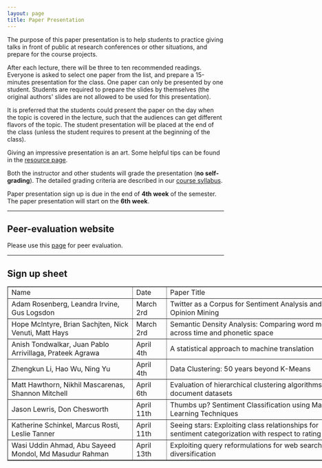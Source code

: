 ```yaml
---
layout: page
title: Paper Presentation
---
```


The purpose of this paper presentation is to help students to practice giving talks in front of public at research conferences or other situations, and prepare for the course projects.

After each lecture, there will be three to ten recommended readings. Everyone is asked to select one paper from the list, and prepare a 15-minutes presentation for the class. One paper can only be presented by one student. Students are required to prepare the slides by themselves (the original authors' slides are not allowed to be used for this presentation).

It is preferred that the students could present the paper on the day when the topic is covered in the lecture, such that the audiences can get different flavors of the topic. The student presentation will be placed at the end of the class (unless the student requires to present at the beginning of the class).

Giving an impressive presentation is an art. Some helpful tips can be found in the [resource page]({{site.baseurl}}/resources).

Both the instructor and other students will grade the presentation (**no self-grading**). The detailed grading criteria are described in our [course syllabus]({{site.baseurl}}/docs/syllabus.pdf).

Paper presentation sign up is due in the end of **4th week** of the semester. The paper presentation will start on the **6th week**. 

-----
## Peer-evaluation website

Please use this [page](http://www.cs.virginia.edu/~hw5x/Course/evaluation/login.php) for peer evaluation.

-----
## Sign up sheet <a name="paper-signup"></a>
<center>
<table border="1" style="width:800px;">
	<tr>
		<td>Name</td>
		<td>Date</td> 
		<td>Paper Title</td>
	</tr>	
	<tr>
		<td>Adam Rosenberg, Leandra Irvine, Gus Logsdon</td>
		<td>March 2rd</td> 
		<td>Twitter as a Corpus for Sentiment Analysis and Opinion Mining</td>
	</tr>	
	<tr>
		<td>Hope McIntyre, Brian Sachjten, Nick Venuti, Matt Hays</td>
		<td>March 2rd</td> 
		<td>Semantic Density Analysis: Comparing word meaning across time and phonetic space</td>
	</tr>	
	<tr>
		<td>Anish Tondwalkar, Juan Pablo Arrivillaga, Prateek Agrawa</td>
		<td>April 4th</td> 
		<td>A statistical approach to machine translation</td>
	</tr>	
	<tr>
		<td>Zhengkun Li, Hao Wu, Ning Yu</td>
		<td>April 4th</td> 
		<td>Data Clustering: 50 years beyond K-Means</td>
	</tr>
	<tr>
		<td>Matt Hawthorn, Nikhil Mascarenas, Shannon Mitchell</td>
		<td>April 6th</td> 
		<td>Evaluation of hierarchical clustering algorithms for document datasets</td>
	</tr>
	<tr>
		<td>Jason Lewris, Don Chesworth</td>
		<td>April 11th</td> 
		<td>Thumbs up? Sentiment Classification using Machine Learning Techniques</td>
	</tr> 
	<tr>
		<td>Katherine Schinkel, Marcus Rosti, Leslie Tanner</td>
		<td>April 11th</td> 
		<td>Seeing stars: Exploiting class relationships for sentiment categorization with respect to rating scales</td>
	</tr>
	<tr>
		<td>Wasi Uddin Ahmad, Abu Sayeed Mondol, Md Masudur Rahman</td>
		<td>April 13th</td> 
		<td>Exploiting query reformulations for web search result diversification</td>
	</tr>
</table>
</center>